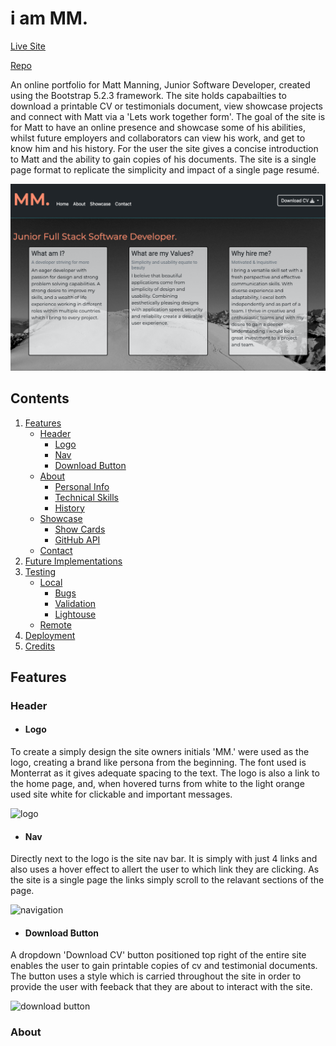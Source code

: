 # i am MM.

[Live Site](https://mtmanning93.github.io/iam-mtmanning/)

[Repo](https://github.com/mtmanning93/iam-mtmanning)

An online portfolio for Matt Manning, Junior Software Developer, created using the Bootstrap 5.2.3 framework. The site holds capabailties to download a printable CV or testimonials document, view showcase projects and connect with Matt via a 'Lets work together form'. The goal of the site is for Matt to have an online presence and showcase some of his abilities, whilst future employers and collaborators can view his work, and get to know him and his history. For the user the site gives a concise introduction to Matt and the ability to gain copies of his documents. The site is a single page format to replicate the simplicity and impact of a single page resumé.

![MM. header screenshot](/assets/images/screenshots/header-screenshot.png)

## Contents

1. [Features](#features)
    - [Header](#header)
      - [Logo](#logo)
      - [Nav](#nav)
      - [Download Button](#download-button)
    - [About]()
      - [Personal Info]()
      - [Technical Skills]()
      - [History]()
    - [Showcase]()
      - [Show Cards]()
      - [GitHub API]()
    - [Contact]()
2. [Future Implementations]()
3. [Testing]()
    - [Local]()
      - [Bugs]()
      - [Validation]()
      - [Lightouse]()
    - [Remote]()
5. [Deployment]()
6. [Credits]()

## Features

### Header

- #### Logo

To create a simply design the site owners initials 'MM.' were used as the logo, creating a brand like persona from the beginning. The font used is Monterrat as it gives adequate spacing to the text. The logo is also a link to the home page, and, when hovered turns from white to the light orange used site white for clickable and important messages.

![logo]()

- #### Nav

Directly next to the logo is the site nav bar. It is simply with just 4 links and also uses a hover effect to allert the user to which link they are clicking. As the site is a single page the links simply scroll to the relavant sections of the page.

![navigation]()

- #### Download Button

A dropdown 'Download CV' button positioned top right of the entire site enables the user to gain printable copies of cv and testimonial documents. The button uses a style which is carried throughout the site in order to provide the user with feeback that they are about to interact with the site.

![download button]()

### About
